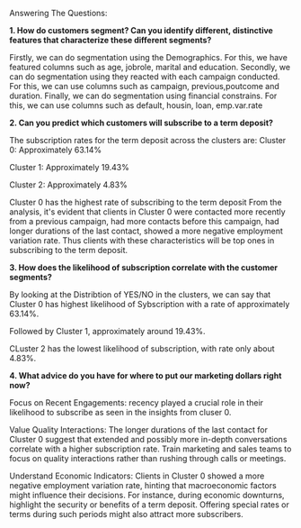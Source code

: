 Answering The Questions:

**1. How do customers segment? Can you identify different, distinctive features that characterize these different segments?**

Firstly, we can do segmentation using the Demographics. For this, we have featured columns such as age, jobrole, marital and education.
Secondly, we can do segmentation using they reacted with each campaign conducted. For this, we can use columns such as campaign, previous,poutcome and duration.
Finally, we can do segmentation using financial constrains. For this, we can use columns such as default, housin, loan, emp.var.rate


**2. Can you predict which customers will subscribe to a term deposit?**

The subscription rates for the term deposit across the clusters are:
Cluster 0: Approximately 63.14%

Cluster 1: Approximately 19.43%

Cluster 2: Approximately 4.83%

Cluster 0 has the highest rate of subscribing to the term deposit
From the analysis, it's evident that clients in Cluster 0 were contacted more recently from a previous campaign, had more contacts before this campaign, had longer durations of the last contact, showed a more negative employment variation rate.
Thus clients with these characteristics will be top ones in subscribing to the term deposit.


**3. How does the likelihood of subscription correlate with the customer segments?**

By looking at the Distribtion of YES/NO in the clusters, we can say that Cluster 0 has highest likelihood of Sybscription with a rate of approximately 63.14%.

Followed by Cluster 1, approximately around 19.43%.

CLuster 2 has the lowest likelihood of subscription, with rate only about 4.83%.


**4. What advice do you have for where to put our marketing dollars right now?**

Focus on Recent Engagements: recency played a crucial role in their likelihood to subscribe as seen in the insights from cluser 0.

Value Quality Interactions: The longer durations of the last contact for Cluster 0 suggest that extended and possibly more in-depth conversations correlate with a higher subscription rate. Train marketing and sales teams to focus on quality interactions rather than rushing through calls or meetings.

Understand Economic Indicators: Clients in Cluster 0 showed a more negative employment variation rate, hinting that macroeconomic factors might influence their decisions. For instance, during economic downturns, highlight the security or benefits of a term deposit. Offering special rates or terms during such periods might also attract more subscribers.
